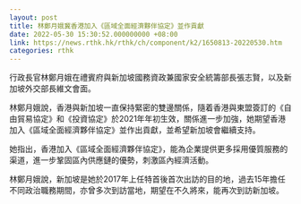 ```yaml
---
layout: post
title: 林鄭月娥冀香港加入《區域全面經濟夥伴協定》並作貢獻
date: 2022-05-30 15:30:52.000000000 +08:00
link: https://news.rthk.hk/rthk/ch/component/k2/1650813-20220530.htm
categories: rthk
---
```


行政長官林鄭月娥在禮賓府與新加坡國務資政兼國家安全統籌部長張志賢，以及新加坡外交部長維文會面。　

林鄭月娥說，香港與新加坡一直保持緊密的雙邊關係，隨着香港與東盟簽訂的《自由貿易協定》和《投資協定》於2021年年初生效，關係進一步加強，她期望香港加入《區域全面經濟夥伴協定》並作出貢獻，並希望新加坡會繼續支持。 
 
她指出，香港加入《區域全面經濟夥伴協定》，能為企業提供更多採用優質服務的渠道，進一步鞏固區內供應鏈的優勢，刺激區內經濟活動。

林鄭月娥說，新加坡是她於2017年上任特首後首次出訪的目的地，過去15年擔任不同政治職務期間，亦曾多次到訪當地，期望在不久將來，能再次到訪新加坡。
